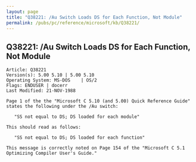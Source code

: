 ```yaml
---
layout: page
title: "Q38221: /Au Switch Loads DS for Each Function, Not Module"
permalink: /pubs/pc/reference/microsoft/kb/Q38221/
---
```


## Q38221: /Au Switch Loads DS for Each Function, Not Module

	Article: Q38221
	Version(s): 5.00 5.10 | 5.00 5.10
	Operating System: MS-DOS    | OS/2
	Flags: ENDUSER | docerr
	Last Modified: 21-NOV-1988
	
	Page 1 of the the "Microsoft C 5.10 (and 5.00) Quick Reference Guide"
	states the following under the /Au switch:
	
	   "SS not equal to DS; DS loaded for each module"
	
	This should read as follows:
	
	   "SS not equal to DS; DS loaded for each function"
	
	This message is correctly noted on Page 154 of the "Microsoft C 5.1
	Optimizing Compiler User's Guide."
